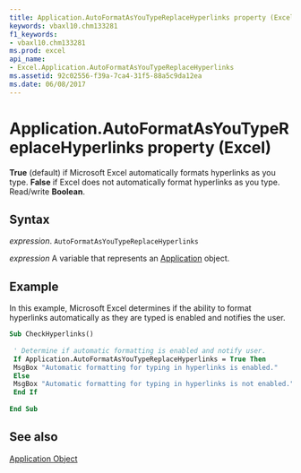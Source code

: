 ```yaml
---
title: Application.AutoFormatAsYouTypeReplaceHyperlinks property (Excel)
keywords: vbaxl10.chm133281
f1_keywords:
- vbaxl10.chm133281
ms.prod: excel
api_name:
- Excel.Application.AutoFormatAsYouTypeReplaceHyperlinks
ms.assetid: 92c02556-f39a-7ca4-31f5-88a5c9da12ea
ms.date: 06/08/2017
---
```



# Application.AutoFormatAsYouTypeReplaceHyperlinks property (Excel)

 **True** (default) if Microsoft Excel automatically formats hyperlinks as you type. **False** if Excel does not automatically format hyperlinks as you type. Read/write **Boolean**.


## Syntax

_expression_. `AutoFormatAsYouTypeReplaceHyperlinks`

_expression_ A variable that represents an [Application](Excel.Application-graph-property.md) object.


## Example

In this example, Microsoft Excel determines if the ability to format hyperlinks automatically as they are typed is enabled and notifies the user.


```vb
Sub CheckHyperlinks() 
 
 ' Determine if automatic formatting is enabled and notify user. 
 If Application.AutoFormatAsYouTypeReplaceHyperlinks = True Then 
 MsgBox "Automatic formatting for typing in hyperlinks is enabled." 
 Else 
 MsgBox "Automatic formatting for typing in hyperlinks is not enabled." 
 End If 
 
End Sub
```


## See also


[Application Object](Excel.Application(object).md)

